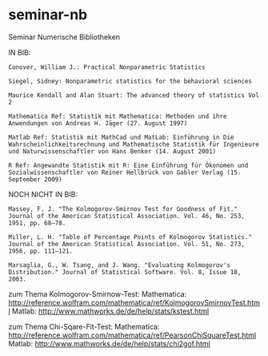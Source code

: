 ﻿seminar-nb
==========

Seminar Numerische Bibliotheken

IN BIB:

	Conover, William J.: Practical Nonparametric Statistics

	Siegel, Sidney: Nonparametric statistics for the behavioral sciences

	Maurice Kendall and Alan Stuart: The advanced theory of statistics Vol 2

	Mathematica Ref: Statistik mit Mathematica: Methoden und ihre Anwendungen von Andreas H. Jäger (27. August 1997) 

	Matlab Ref: Statistik mit MathCad und MatLab: Einführung in Die Wahrscheinlichkeitsrechnung und Mathematische Statistik für Ingenieure und Naturwissenschaftler von Hans Benker (14. August 2001) 

	R Ref: Angewandte Statistik mit R: Eine Einführung für Ökonomen und Sozialwissenschaftler von Reiner Hellbrück von Gabler Verlag (15. September 2009) 

NOCH NICHT IN BIB:

	Massey, F. J. "The Kolmogorov-Smirnov Test for Goodness of Fit." Journal of the American Statistical Association. Vol. 46, No. 253, 1951, pp. 68–78.

	Miller, L. H. "Table of Percentage Points of Kolmogorov Statistics." Journal of the American Statistical Association. Vol. 51, No. 273, 1956, pp. 111–121.

	Marsaglia, G., W. Tsang, and J. Wang. "Evaluating Kolmogorov's Distribution." Journal of Statistical Software. Vol. 8, Issue 18, 2003.



zum Thema Kolmogorov-Smirnow-Test:
Mathematica:  http://reference.wolfram.com/mathematica/ref/KolmogorovSmirnovTest.html
Matlab:       http://www.mathworks.de/de/help/stats/kstest.html


zum Thema Chi-Sqare-Fit-Test:
Mathematica:  http://reference.wolfram.com/mathematica/ref/PearsonChiSquareTest.html
Matlab:       http://www.mathworks.de/de/help/stats/chi2gof.html



